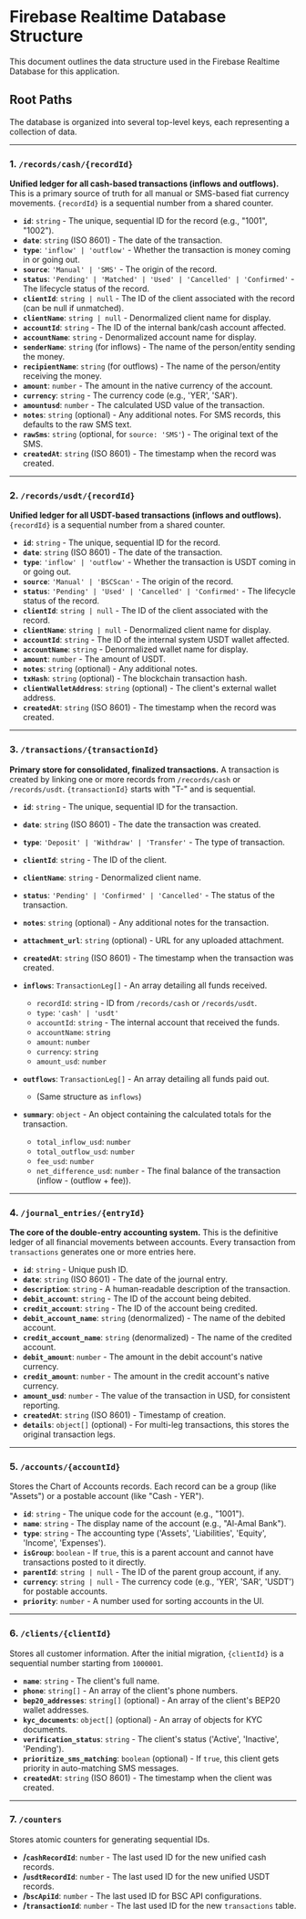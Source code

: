 # Firebase Realtime Database Structure

This document outlines the data structure used in the Firebase Realtime Database for this application.

## Root Paths

The database is organized into several top-level keys, each representing a collection of data.

---

### 1. `/records/cash/{recordId}`

**Unified ledger for all cash-based transactions (inflows and outflows).** This is a primary source of truth for all manual or SMS-based fiat currency movements. `{recordId}` is a sequential number from a shared counter.

-   **`id`**: `string` - The unique, sequential ID for the record (e.g., "1001", "1002").
-   **`date`**: `string` (ISO 8601) - The date of the transaction.
-   **`type`**: `'inflow' | 'outflow'` - Whether the transaction is money coming in or going out.
-   **`source`**: `'Manual' | 'SMS'` - The origin of the record.
-   **`status`**: `'Pending' | 'Matched' | 'Used' | 'Cancelled' | 'Confirmed'` - The lifecycle status of the record.
-   **`clientId`**: `string | null` - The ID of the client associated with the record (can be null if unmatched).
-   **`clientName`**: `string | null` - Denormalized client name for display.
-   **`accountId`**: `string` - The ID of the internal bank/cash account affected.
-   **`accountName`**: `string` - Denormalized account name for display.
-   **`senderName`**: `string` (for inflows) - The name of the person/entity sending the money.
-   **`recipientName`**: `string` (for outflows) - The name of the person/entity receiving the money.
-   **`amount`**: `number` - The amount in the native currency of the account.
-   **`currency`**: `string` - The currency code (e.g., 'YER', 'SAR').
-   **`amountusd`**: `number` - The calculated USD value of the transaction.
-   **`notes`**: `string` (optional) - Any additional notes. For SMS records, this defaults to the raw SMS text.
-   **`rawSms`**: `string` (optional, for `source: 'SMS'`) - The original text of the SMS.
-   **`createdAt`**: `string` (ISO 8601) - The timestamp when the record was created.

---

### 2. `/records/usdt/{recordId}`

**Unified ledger for all USDT-based transactions (inflows and outflows).** `{recordId}` is a sequential number from a shared counter.

-   **`id`**: `string` - The unique, sequential ID for the record.
-   **`date`**: `string` (ISO 8601) - The date of the transaction.
-   **`type`**: `'inflow' | 'outflow'` - Whether the transaction is USDT coming in or going out.
-   **`source`**: `'Manual' | 'BSCScan'` - The origin of the record.
-   **`status`**: `'Pending' | 'Used' | 'Cancelled' | 'Confirmed'` - The lifecycle status of the record.
-   **`clientId`**: `string | null` - The ID of the client associated with the record.
-   **`clientName`**: `string | null` - Denormalized client name for display.
-   **`accountId`**: `string` - The ID of the internal system USDT wallet affected.
-   **`accountName`**: `string` - Denormalized wallet name for display.
-   **`amount`**: `number` - The amount of USDT.
-   **`notes`**: `string` (optional) - Any additional notes.
-   **`txHash`**: `string` (optional) - The blockchain transaction hash.
-   **`clientWalletAddress`**: `string` (optional) - The client's external wallet address.
-   **`createdAt`**: `string` (ISO 8601) - The timestamp when the record was created.

---

### 3. `/transactions/{transactionId}`

**Primary store for consolidated, finalized transactions.** A transaction is created by linking one or more records from `/records/cash` or `/records/usdt`. `{transactionId}` starts with "T-" and is sequential.

-   **`id`**: `string` - The unique, sequential ID for the transaction.
-   **`date`**: `string` (ISO 8601) - The date the transaction was created.
-   **`type`**: `'Deposit' | 'Withdraw' | 'Transfer'` - The type of transaction.
-   **`clientId`**: `string` - The ID of the client.
-   **`clientName`**: `string` - Denormalized client name.
-   **`status`**: `'Pending' | 'Confirmed' | 'Cancelled'` - The status of the transaction.
-   **`notes`**: `string` (optional) - Any additional notes for the transaction.
-   **`attachment_url`**: `string` (optional) - URL for any uploaded attachment.
-   **`createdAt`**: `string` (ISO 8601) - The timestamp when the transaction was created.

-   **`inflows`**: `TransactionLeg[]` - An array detailing all funds received.
    -   `recordId`: `string` - ID from `/records/cash` or `/records/usdt`.
    -   `type`: `'cash' | 'usdt'`
    -   `accountId`: `string` - The internal account that received the funds.
    -   `accountName`: `string`
    -   `amount`: `number`
    -   `currency`: `string`
    -   `amount_usd`: `number`

-   **`outflows`**: `TransactionLeg[]` - An array detailing all funds paid out.
    -   (Same structure as `inflows`)

-   **`summary`**: `object` - An object containing the calculated totals for the transaction.
    -   `total_inflow_usd`: `number`
    -   `total_outflow_usd`: `number`
    -   `fee_usd`: `number`
    -   `net_difference_usd`: `number` - The final balance of the transaction (inflow - (outflow + fee)).

---

### 4. `/journal_entries/{entryId}`

**The core of the double-entry accounting system.** This is the definitive ledger of all financial movements between accounts. Every transaction from `transactions` generates one or more entries here.

-   **`id`**: `string` - Unique push ID.
-   **`date`**: `string` (ISO 8601) - The date of the journal entry.
-   **`description`**: `string` - A human-readable description of the transaction.
-   **`debit_account`**: `string` - The ID of the account being debited.
-   **`credit_account`**: `string` - The ID of the account being credited.
-   **`debit_account_name`**: `string` (denormalized) - The name of the debited account.
-   **`credit_account_name`**: `string` (denormalized) - The name of the credited account.
-   **`debit_amount`**: `number` - The amount in the debit account's native currency.
-   **`credit_amount`**: `number` - The amount in the credit account's native currency.
-   **`amount_usd`**: `number` - The value of the transaction in USD, for consistent reporting.
-   **`createdAt`**: `string` (ISO 8601) - Timestamp of creation.
-   **`details`**: `object[]` (optional) - For multi-leg transactions, this stores the original transaction legs.

---

### 5. `/accounts/{accountId}`

Stores the Chart of Accounts records. Each record can be a group (like "Assets") or a postable account (like "Cash - YER").

-   **`id`**: `string` - The unique code for the account (e.g., "1001").
-   **`name`**: `string` - The display name of the account (e.g., "Al-Amal Bank").
-   **`type`**: `string` - The accounting type ('Assets', 'Liabilities', 'Equity', 'Income', 'Expenses').
-   **`isGroup`**: `boolean` - If `true`, this is a parent account and cannot have transactions posted to it directly.
-   **`parentId`**: `string | null` - The ID of the parent group account, if any.
-   **`currency`**: `string | null` - The currency code (e.g., 'YER', 'SAR', 'USDT') for postable accounts.
-   **`priority`**: `number` - A number used for sorting accounts in the UI.

---

### 6. `/clients/{clientId}`

Stores all customer information. After the initial migration, `{clientId}` is a sequential number starting from `1000001`.

-   **`name`**: `string` - The client's full name.
-   **`phone`**: `string[]` - An array of the client's phone numbers.
-   **`bep20_addresses`**: `string[]` (optional) - An array of the client's BEP20 wallet addresses.
-   **`kyc_documents`**: `object[]` (optional) - An array of objects for KYC documents.
-   **`verification_status`**: `string` - The client's status ('Active', 'Inactive', 'Pending').
-   **`prioritize_sms_matching`**: `boolean` (optional) - If `true`, this client gets priority in auto-matching SMS messages.
-   **`createdAt`**: `string` (ISO 8601) - The timestamp when the client was created.

---

### 7. `/counters`

Stores atomic counters for generating sequential IDs.

-   **/`cashRecordId`**: `number` - The last used ID for the new unified cash records.
-   **/`usdtRecordId`**: `number` - The last used ID for the new unified USDT records.
-   **/`bscApiId`**: `number` - The last used ID for BSC API configurations.
-   **/`transactionId`**: `number` - The last used ID for the new `transactions` table.
